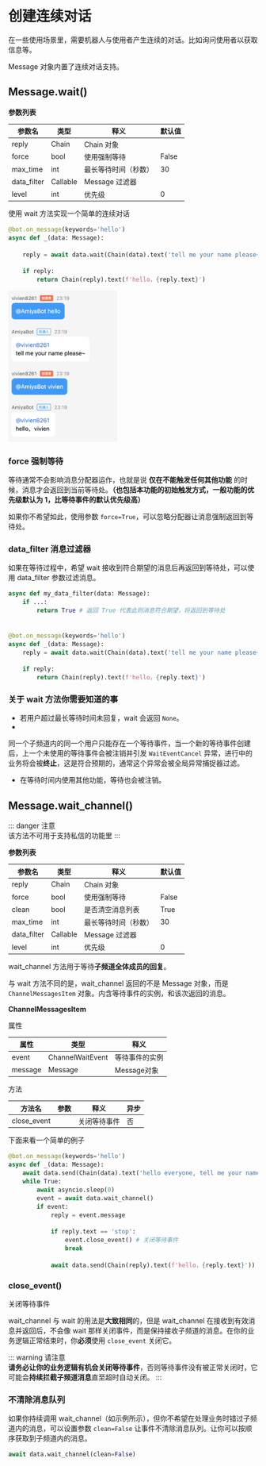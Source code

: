 # 创建连续对话

在一些使用场景里，需要机器人与使用者产生连续的对话。比如询问使用者以获取信息等。

Message 对象内置了连续对话支持。

## Message.wait()

**参数列表**

| 参数名         | 类型       | 释义          | 默认值   |
|-------------|----------|-------------|-------|
| reply       | Chain    | Chain 对象    |       |
| force       | bool     | 使用强制等待      | False |
| max_time    | int      | 最长等待时间（秒数）  | 30    |
| data_filter | Callable | Message 过滤器 |       |
| level       | int      | 优先级         | 0     |

使用 wait 方法实现一个简单的连续对话

```python {4}
@bot.on_message(keywords='hello')
async def _(data: Message):

    reply = await data.wait(Chain(data).text('tell me your name please~'))

    if reply:
        return Chain(reply).text(f'hello，{reply.text}')
```

<img style="width: 220px" src="../../assets/examples/hello4.png" alt="image">

### force 强制等待

等待通常不会影响消息分配器运作，也就是说 **仅在不能触发任何其他功能**
的时候，消息才会返回到当前等待处。**（也包括本功能的初始触发方式，一般功能的优先级默认为 1，比等待事件的默认优先级高）**

如果你不希望如此，使用参数 `force=True`，可以忽略分配器让消息强制返回到等待处。

### data_filter 消息过滤器

如果在等待过程中，希望 wait 接收到符合期望的消息后再返回到等待处，可以使用 data_filter 参数过滤消息。

```python {8}
async def my_data_filter(data: Message):
    if ...:
        return True # 返回 True 代表此则消息符合期望，将返回到等待处


@bot.on_message(keywords='hello')
async def _(data: Message):
    reply = await data.wait(Chain(data).text('tell me your name please~'), data_filter=my_data_filter)

    if reply:
        return Chain(reply).text(f'hello，{reply.text}')
```

### 关于 wait 方法你需要知道的事

- 若用户超过最长等待时间未回复，wait 会返回 `None`。
-

同一个子频道内的同一个用户只能存在一个等待事件，当一个新的等待事件创建后，上一个未使用的等待事件会被注销并引发 `WaitEventCancel`
异常，进行中的业务将会被**终止**，这是符合预期的，通常这个异常会被全局异常捕捉器过滤。

- 在等待时间内使用其他功能，等待也会被注销。

## Message.wait_channel()

::: danger 注意<br>
该方法不可用于支持私信的功能里
:::

**参数列表**

| 参数名         | 类型       | 释义          | 默认值   |
|-------------|----------|-------------|-------|
| reply       | Chain    | Chain 对象    |       |
| force       | bool     | 使用强制等待      | False |
| clean       | bool     | 是否清空消息列表    | True  |
| max_time    | int      | 最长等待时间（秒数）  | 30    |
| data_filter | Callable | Message 过滤器 |       |
| level       | int      | 优先级         | 0     |

wait_channel 方法用于等待**子频道全体成员的回复**。

与 wait 方法不同的是，wait_channel 返回的不是 Message 对象，而是 `ChannelMessagesItem` 对象。内含等待事件的实例，和该次返回的消息。

**ChannelMessagesItem**

属性

| 属性      | 类型               | 释义        |
|---------|------------------|-----------|
| event   | ChannelWaitEvent | 等待事件的实例   |
| message | Message          | Message对象 |

方法

| 方法名         | 参数 | 释义     | 异步 |
|-------------|----|--------|----|
| close_event |    | 关闭等待事件 | 否  |

下面来看一个简单的例子

```python {6,8,10,11}
@bot.on_message(keywords='hello')
async def _(data: Message):
    await data.send(Chain(data).text('hello everyone, tell me your name please~'))
    while True:
        await asyncio.sleep(0)
        event = await data.wait_channel()
        if event:
            reply = event.message

            if reply.text == 'stop':
                event.close_event() # 关闭等待事件
                break

            await data.send(Chain(reply).text(f'hello，{reply.text}'))
```

### close_event()

关闭等待事件

wait_channel 与 wait 的用法是**大致相同**的，但是 wait_channel 在接收到有效消息并返回后，不会像 wait
那样关闭事件，而是保持接收子频道的消息。在你的业务逻辑正常结束时，你**必须**使用 `close_event` 关闭它。

::: warning 请注意<br>
**请务必让你的业务逻辑有机会关闭等待事件**，否则等待事件没有被正常关闭时，它可能会**持续拦截子频道消息**直至超时自动关闭。
:::

### 不清除消息队列

如果你持续调用 wait_channel（如示例所示），但你不希望在处理业务时错过子频道内的消息，可以设置参数 `clean=False`
让事件不清除消息队列。让你可以按顺序获取到子频道内的消息。

```python
await data.wait_channel(clean=False)
```
